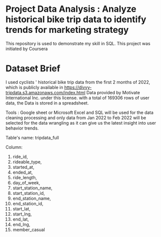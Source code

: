 # Project Data Analysis : Analyze historical bike trip data to identify trends for marketing strategy

This repository is used to demonstrate my skill in SQL. This project was initiated by Coursera

# Dataset Brief
I used cyclists ' historical bike trip data from the first 2 months of 2022, which is publicly available in https://divvy-tripdata.s3.amazonaws.com/index.html 
Data provided by Motivate International Inc. under this license. with a total of 169306 rows of user data, the Data is stored in a spreadsheet.

Tools : Google sheet or Microsoft Excel and SQL will be used for the data cleaning processing and only data from Jan 2022 to Feb 2022 will be selected for the data wrangling as it can give us the latest insight into user behavior trends.

Table's name: tripdata_full

Column:
1. ride_id, 
2. rideable_type, 
3. started_at, 
4. ended_at, 
5. ride_length,
6. day_of_week,
7. start_station_name, 
8. start_station_id, 
9. end_station_name, 
10. end_station_id, 
11. start_lat, 
12. start_lng, 
13. end_lat, 
14. end_lng, 
15. member_casual
